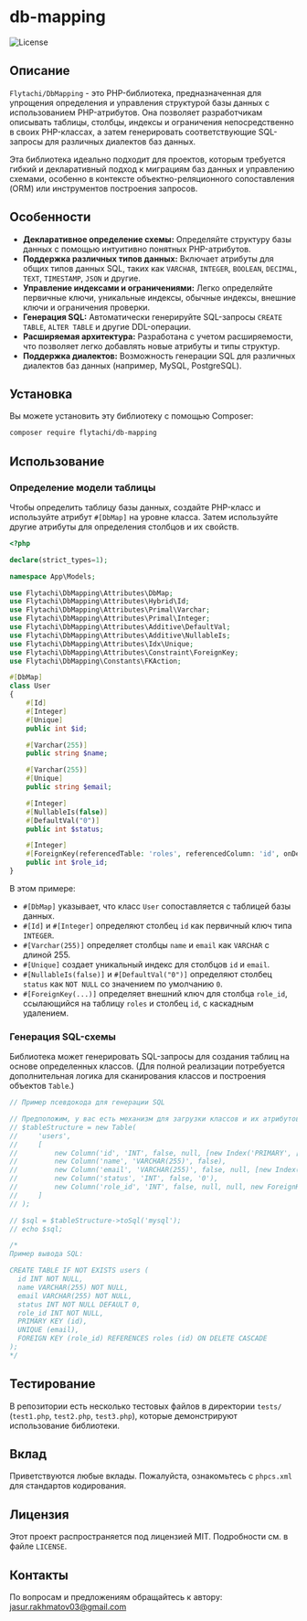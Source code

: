 # db-mapping

![License](https://img.shields.io/badge/license-MIT-blue.svg)

## Описание

`Flytachi/DbMapping` - это PHP-библиотека, предназначенная для упрощения определения и управления структурой базы данных с использованием PHP-атрибутов. Она позволяет разработчикам описывать таблицы, столбцы, индексы и ограничения непосредственно в своих PHP-классах, а затем генерировать соответствующие SQL-запросы для различных диалектов баз данных.

Эта библиотека идеально подходит для проектов, которым требуется гибкий и декларативный подход к миграциям баз данных и управлению схемами, особенно в контексте объектно-реляционного сопоставления (ORM) или инструментов построения запросов.

## Особенности

*   **Декларативное определение схемы:** Определяйте структуру базы данных с помощью интуитивно понятных PHP-атрибутов.
*   **Поддержка различных типов данных:** Включает атрибуты для общих типов данных SQL, таких как `VARCHAR`, `INTEGER`, `BOOLEAN`, `DECIMAL`, `TEXT`, `TIMESTAMP`, `JSON` и другие.
*   **Управление индексами и ограничениями:** Легко определяйте первичные ключи, уникальные индексы, обычные индексы, внешние ключи и ограничения проверки.
*   **Генерация SQL:** Автоматически генерируйте SQL-запросы `CREATE TABLE`, `ALTER TABLE` и другие DDL-операции.
*   **Расширяемая архитектура:** Разработана с учетом расширяемости, что позволяет легко добавлять новые атрибуты и типы структур.
*   **Поддержка диалектов:** Возможность генерации SQL для различных диалектов баз данных (например, MySQL, PostgreSQL).

## Установка

Вы можете установить эту библиотеку с помощью Composer:

```bash
composer require flytachi/db-mapping
```

## Использование

### Определение модели таблицы

Чтобы определить таблицу базы данных, создайте PHP-класс и используйте атрибут `#[DbMap]` на уровне класса. Затем используйте другие атрибуты для определения столбцов и их свойств.

```php
<?php

declare(strict_types=1);

namespace App\Models;

use Flytachi\DbMapping\Attributes\DbMap;
use Flytachi\DbMapping\Attributes\Hybrid\Id;
use Flytachi\DbMapping\Attributes\Primal\Varchar;
use Flytachi\DbMapping\Attributes\Primal\Integer;
use Flytachi\DbMapping\Attributes\Additive\DefaultVal;
use Flytachi\DbMapping\Attributes\Additive\NullableIs;
use Flytachi\DbMapping\Attributes\Idx\Unique;
use Flytachi\DbMapping\Attributes\Constraint\ForeignKey;
use Flytachi\DbMapping\Constants\FKAction;

#[DbMap]
class User
{
    #[Id]
    #[Integer]
    #[Unique]
    public int $id;

    #[Varchar(255)]
    public string $name;

    #[Varchar(255)]
    #[Unique]
    public string $email;

    #[Integer]
    #[NullableIs(false)]
    #[DefaultVal("0")]
    public int $status;

    #[Integer]
    #[ForeignKey(referencedTable: 'roles', referencedColumn: 'id', onDelete: FKAction::CASCADE)]
    public int $role_id;
}
```

В этом примере:

*   `#[DbMap]` указывает, что класс `User` сопоставляется с таблицей базы данных.
*   `#[Id]` и `#[Integer]` определяют столбец `id` как первичный ключ типа `INTEGER`.
*   `#[Varchar(255)]` определяет столбцы `name` и `email` как `VARCHAR` с длиной 255.
*   `#[Unique]` создает уникальный индекс для столбцов `id` и `email`.
*   `#[NullableIs(false)]` и `#[DefaultVal("0")]` определяют столбец `status` как `NOT NULL` со значением по умолчанию `0`.
*   `#[ForeignKey(...)]` определяет внешний ключ для столбца `role_id`, ссылающийся на таблицу `roles` и столбец `id`, с каскадным удалением.

### Генерация SQL-схемы

Библиотека может генерировать SQL-запросы для создания таблиц на основе определенных классов. (Для полной реализации потребуется дополнительная логика для сканирования классов и построения объектов `Table`.)

```php
// Пример псевдокода для генерации SQL

// Предположим, у вас есть механизм для загрузки классов и их атрибутов
// $tableStructure = new Table(
//     'users',
//     [
//         new Column('id', 'INT', false, null, [new Index('PRIMARY', ['id'], IndexType::PRIMARY)]),
//         new Column('name', 'VARCHAR(255)', false),
//         new Column('email', 'VARCHAR(255)', false, null, [new Index('email_unique', ['email'], IndexType::UNIQUE)]),
//         new Column('status', 'INT', false, '0'),
//         new Column('role_id', 'INT', false, null, null, new ForeignKey('roles', 'id', FKAction::CASCADE))
//     ]
// );

// $sql = $tableStructure->toSql('mysql');
// echo $sql;

/*
Пример вывода SQL:

CREATE TABLE IF NOT EXISTS users (
  id INT NOT NULL,
  name VARCHAR(255) NOT NULL,
  email VARCHAR(255) NOT NULL,
  status INT NOT NULL DEFAULT 0,
  role_id INT NOT NULL,
  PRIMARY KEY (id),
  UNIQUE (email),
  FOREIGN KEY (role_id) REFERENCES roles (id) ON DELETE CASCADE
);
*/
```

## Тестирование

В репозитории есть несколько тестовых файлов в директории `tests/` (`test1.php`, `test2.php`, `test3.php`), которые демонстрируют использование библиотеки.

## Вклад

Приветствуются любые вклады. Пожалуйста, ознакомьтесь с `phpcs.xml` для стандартов кодирования.

## Лицензия

Этот проект распространяется под лицензией MIT. Подробности см. в файле `LICENSE`.

## Контакты

По вопросам и предложениям обращайтесь к автору: jasur.rakhmatov03@gmail.com


